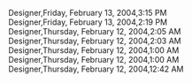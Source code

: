 ﻿Designer,Friday, February 13, 2004,3:15 PM  Designer,Friday, February 13, 2004,2:19 PM  Designer,Thursday, February 12, 2004,2:05 AM  Designer,Thursday, February 12, 2004,2:03 AM  Designer,Thursday, February 12, 2004,1:00 AM  Designer,Thursday, February 12, 2004,1:00 AM  Designer,Thursday, February 12, 2004,12:42 AM